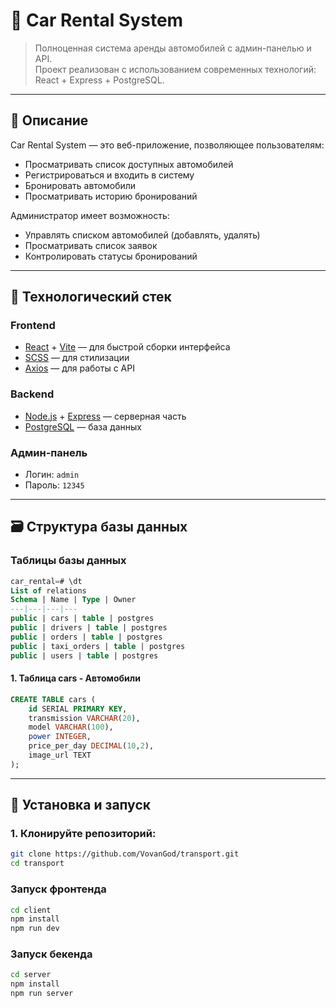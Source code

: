 # 🚗 Car Rental System

> Полноценная система аренды автомобилей с админ-панелью и API.  
Проект реализован с использованием современных технологий: React + Express + PostgreSQL.

---

## 🧾 Описание

Car Rental System — это веб-приложение, позволяющее пользователям:
- Просматривать список доступных автомобилей
- Регистрироваться и входить в систему
- Бронировать автомобили
- Просматривать историю бронирований

Администратор имеет возможность:
- Управлять списком автомобилей (добавлять, удалять)
- Просматривать список заявок
- Контролировать статусы бронирований

---

## 🔧 Технологический стек

### Frontend
- [React](https://react.dev/) + [Vite](https://vitejs.dev/) — для быстрой сборки интерфейса
- [SCSS](https://sass-lang.com/) — для стилизации
- [Axios](https://axios-http.com/) — для работы с API

### Backend
- [Node.js](https://nodejs.org/) + [Express](https://expressjs.com/) — серверная часть
- [PostgreSQL](https://www.postgresql.org/) — база данных

### Админ-панель
- Логин: `admin`  
- Пароль: `12345`

---

## 🗃️ Структура базы данных

### Таблицы базы данных

```sql
car_rental=# \dt
List of relations
Schema | Name | Type | Owner  
---|---|---|---
public | cars | table | postgres
public | drivers | table | postgres  
public | orders | table | postgres
public | taxi_orders | table | postgres
public | users | table | postgres
```

#### 1. Таблица cars - Автомобили
```sql
CREATE TABLE cars (
    id SERIAL PRIMARY KEY,
    transmission VARCHAR(20),
    model VARCHAR(100),
    power INTEGER,
    price_per_day DECIMAL(10,2),
    image_url TEXT
);
```

---

## 🚀 Установка и запуск

### 1. Клонируйте репозиторий:
```bash
git clone https://github.com/VovanGod/transport.git
cd transport
```

### Запуск фронтенда
```bash
cd client
npm install
npm run dev
```

### Запуск бекенда
```bash
cd server
npm install
npm run server
```
